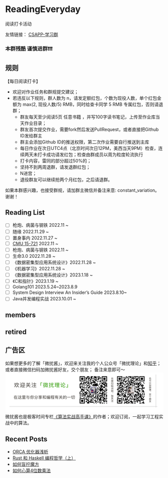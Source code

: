 # ReadingEveryday
阅读打卡活动

友情链接： [CSAPP-学习群](https://github.com/ArkTicketTech/CSAPP-Notes)

<h3>本群残酷 谨慎进群❗️❗❗️</h3>

## 规则
【每日阅读打卡】

- 欢迎对作业任务和群规提交建议；
- 若违反以下规则，群人数为 n，请发定额红包，个数为现役人数，单个红包金额为 max(2, 现役人数/5) RMB，同时给查卡同学 5 RMB 专属红包，否则请退群；
  - 群友每天至少阅读5页 任意书籍 ，并写100字读书笔记，上传至作业库当天作业目录；
  - 群友首次提交作业，需要fork然后发送PullRequest，或者直接把Github ID发给群主
  - 群主会添加Github ID的推送权限，第二次作业需要自行推送到主库
  - 每日作业在次日UTC4点（北京时间次日12PM，美西当天9PM）检查，连续两天未打卡成功请发红包；检查由群成员以周为粒度轮流执行
  - 打卡内容，雷同的部分超过50%的；
  - 坚持不到两周退群，请发退群红包；
  - N进宫；
  - 退役群友可以继续抢两个月红包，之后请退群。
  

如果本群感兴趣，也接受群规，请加群主微信并备注来意: constant_variation。谢谢！

## Reading List
- [ ] 枪炮、病菌与钢铁 2022.11 ~ 
- [ ] 随缘 2022.11.29 ~
- [ ] 置身事内 2022.11.27 ~
- [ ] [CMU 15-721](https://15721.courses.cs.cmu.edu/spring2020/schedule.html) 2022.11 ~
- [ ] 枪炮、病菌与钢铁 2022.11 ~ 
- [ ] 生命3.0 2022.11.28 ~ 
- [ ] 《数据密集型应用系统设计》2022.11.28 ~
- [ ] 《机器学习》2022.11.28 ~
- [ ] 《数据密集型应用系统设计》2023.1.18 ~
- [ ] 《C和指针》2023.1.19 ~ 
- [ ] Golang101 2023.5.24~2023.8.9
- [ ] System Design Interview An Insider’s Guide 2023.8.10~
- [ ] Java并发编程实战 2023.10.01 ~

## members

## retired

## 广告区
如果想更多的了解「微扰酱」，欢迎来关注我的个人公众号「微扰理论」和[知乎](https://www.zhihu.com/people/qin-hao-37)；或者直接微信扫码加微扰酱好友，交个朋友； 备注来意即可～
![](https://github.com/wfnuser/wfnuser/blob/main/banner.jpg)
微扰酱也是极客时间专栏[《算法实战高手课》](https://time.geekbang.org/column/intro/100100901?code=I%252F1%252FovCrth0wXifam7LWC3eGnJy9VdcYcfWACA1NG%252Fk%253D&utm_term=SPoster&page=A)的作者；欢迎订阅，一起学习工程实战中的算法。

## Recent Posts
* [ORCA 优化器浅析](https://mp.weixin.qq.com/s/1KnxeC7id1Gi5wD7HOu4sQ)
* [Rust 和 Haskell 编程哲学（上）](https://mp.weixin.qq.com/s/lioFHcxgrv-_sANZQtUURg)
* [如何盲拧魔方](https://mp.weixin.qq.com/s?__biz=Mzg4NzY3NDQzMQ==&mid=2247483773&idx=1&sn=ba8465f313595be8000e810e883db9e5&chksm=cf87822df8f00b3b7530006daef791b660c8150b7c6b85560f2d5370f7e2c151a3c3d6a34c94#rd)
* [如何心算4位数乘法](https://mp.weixin.qq.com/s?__biz=Mzg4NzY3NDQzMQ==&mid=2247483756&idx=1&sn=51a1b1f921a89a9aabfb32e2c893a836&chksm=cf87823cf8f00b2a2eec13f02ff9cd14b991aedcde19a18057ca974bdf338ec0fac5e9c8107d#rd)

